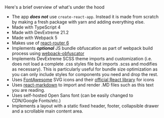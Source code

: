 Here's a brief overview of what's under the hood
- The app _**does not**_ use `create-react-app`. Instead it is made from scratch by making a fresh package with yarn and adding everything else.
- Made with TypeScript 4
- Made with DevExtreme 21.2
- Made with Webpack 5
- Makes use of [react-router 6](https://www.npmjs.com/package/react-router-dom)
- Implements _**optional**_ JS bundle obfuscation as part of webpack build process using [webpack-obfuscator](https://www.npmjs.com/package/webpack-obfuscator)
- Implements DevExtreme SCSS theme imports and customization (i.e. does not load a complete .css styles file but imports .scss and modifies as necessary). This is particularly useful for bundle size optimization as you can only include styles for components you need and drop the rest.
- Uses [FontAwesome](https://fontawesome.com/) SVG icons and their [official React library](https://fontawesome.com/v5.15/how-to-use/on-the-web/using-with/react) for icons
- Uses [react-markdown](https://www.npmjs.com/package/react-markdown) to import and render .MD files such as this text you are reading.
- Uses self-hosted Open Sans font (can be easily changed to CDN/Google Fonts/etc.)
- Implements a layout with a static fixed header, footer, collapsible drawer and a scrollable main content area.